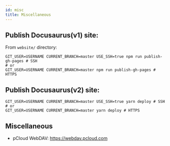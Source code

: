 ```yaml
---
id: misc
title: Miscellaneous
---
```


## Publish Docusaurus(v1) site:

From `website/` directory:

```
GIT_USER=USERNAME CURRENT_BRANCH=master USE_SSH=true npm run publish-gh-pages # SSH
# or
GIT_USER=USERNAME CURRENT_BRANCH=master npm run publish-gh-pages # HTTPS
```

## Publish Docusaurus(v2) site:

```
GIT_USER=USERNAME CURRENT_BRANCH=master USE_SSH=true yarn deploy # SSH
# or
GIT_USER=USERNAME CURRENT_BRANCH=master yarn deploy # HTTPS
```

## Miscellaneous

- pCloud WebDAV: https://webdav.pcloud.com
